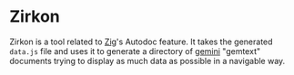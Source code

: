 # Zirkon

Zirkon is a tool related to [Zig](https://github.com/ziglang/zig)'s Autodoc feature.
It takes the generated `data.js` file and uses it to generate a directory of [gemini](https://gemini.circumlunar.space) "gemtext" documents trying to display as much data as possible in a navigable way.